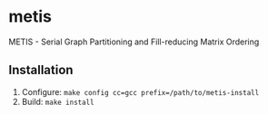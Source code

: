 metis
=====

METIS - Serial Graph Partitioning and Fill-reducing Matrix Ordering

## Installation

1. Configure: `make config cc=gcc prefix=/path/to/metis-install`
2. Build: `make install`
